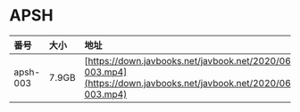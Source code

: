 # APSH

| 番号 | 大小 | 地址 |
| :--- | :--- | :--- |
| apsh-003 | 7.9GB | [https://down.javbooks.net/javbook.net/2020/06/23/apsh-003.mp4](https://down.javbooks.net/javbook.net/2020/06/23/apsh-003.mp4) |

